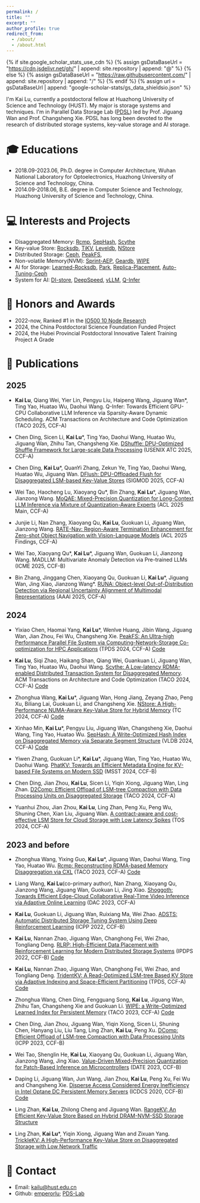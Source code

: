 ```yaml
---
permalink: /
title: ""
excerpt: ""
author_profile: true
redirect_from: 
  - /about/
  - /about.html
---
```


{% if site.google_scholar_stats_use_cdn %}
{% assign gsDataBaseUrl = "https://cdn.jsdelivr.net/gh/" | append: site.repository | append: "@" %}
{% else %}
{% assign gsDataBaseUrl = "https://raw.githubusercontent.com/" | append: site.repository | append: "/" %}
{% endif %}
{% assign url = gsDataBaseUrl | append: "google-scholar-stats/gs_data_shieldsio.json" %}

<span class='anchor' id='about-me'></span>

I\'m Kai Lu, currently a postdoctoral fellow at Huazhong University of Science and Technology (HUST). My major is storage systems and techniques. I\'m in Parallel Data Storage Lab ([PDSL](https://github.com/PDS-Lab)) led by Prof. Jiguang Wan and Prof. Changsheng Xie. PDSL has long been devoted to the research of distributed storage systems, key-value storage and AI storage.

# 🎓 Educations
- 2018.09-2023.06, Ph.D. degree in Computer Architecture, Wuhan National Laboratory for Optoelectronics, Huazhong University of Science and Technology, China.
- 2014.09-2018.06, B.E. degree in Computer Science and Technology, Huazhong University of Science and Technology, China.

# 💻 Interests and Projects
* Disaggregated Memory: [Rcmp](https://github.com/PDS-Lab/Rcmp), [SepHash](https://github.com/minxinhao/SepHash), [Scythe](https://github.com/PDS-Lab/scythe)
* Key-value Store: [Rocksdb](https://github.com/emperorlu/rocksdb), [TiKV](https://github.com/emperorlu/tikv), [Leveldb](https://github.com/emperorlu/leveldb), [NStore](https://github.com/PDS-Lab/NStore)
* Distributed Storage: [Ceph](https://github.com/emperorlu/ceph), [PeakFS](https://github.com/PDS-Lab/PeakFS-Experiments), 
* Non-volatile Memory(NVM): [Sprint-AEP](https://github.com/emperorlu/Sprint-AEP), [Geardb](https://github.com/emperorlu/GearDB), [WIPE](https://github.com/olemon111/WIPE)
* AI for Storage: [Learned-Rocksdb](https://github.com/emperorlu/Learned-Rocksdb), [Park](https://github.com/emperorlu/park), [Replica-Placement](https://github.com/emperorlu/Replica-Placement), [Auto-Tuning-Ceph](https://github.com/emperorlu/Auto-Tuning-Ceph)
* System for AI: [DI-store](https://github.com/emperorlu/DI-store), [DeepSpeed](https://github.com/emperorlu/DeepSpeed), [vLLM](https://github.com/emperorlu/vllm), [Q-Infer](https://github.com/PDS-Lab/Q-Infer)

# 🏅 Honors and Awards
* 2022-now, Ranked #1 in the [IO500 10 Node Research](https://io500.org/list/sc24/ten)
* 2024, the China Postdoctoral Science Foundation Funded Project
* 2024, the Hubei Provincial Postdoctoral Innovative Talent Training Project A Grade


# 📝 Publications 
## 2025
*  **Kai Lu**, Qiang Wei, Yier Lin, Pengyu Liu, Haipeng Wang, Jiguang Wan\*, Ting Yao, Huatao Wu, Daohui Wang. Q-Infer: Towards Efficient GPU-CPU Collaborative LLM Inference via Sparsity-Aware Dynamic Scheduling. ACM Transactions on Architecture and Code Optimization (TACO 2025, CCF-A)

* Chen Ding, Sicen Li, **Kai Lu***, Ting Yao, Daohui Wang, Huatao Wu, Jiguang Wan, Zhihu Tan, Changsheng Xie. [DShuffle: DPU-Optimized Shuffle Framework for Large-scale Data Processing](https://www.usenix.org/conference/atc25/presentation/ding) (USENIX  ATC 2025, CCF-A)

*  Chen Ding, **Kai Lu**\*, QuanYi Zhang, Zekun Ye, Ting Yao, Daohui Wang, Huatao Wu, Jiguang Wan. [DFlush: DPU-Offloaded Flush for Disaggregated LSM-based Key-Value Stores](https://dl.acm.org/doi/10.1145/3725284) (SIGMOD 2025, CCF-A)

*  Wei Tao, Haocheng Lu, Xiaoyang Qu*, Bin Zhang, **Kai Lu**\*, Jiguang Wan, Jianzong Wang. [MoQAE: Mixed-Precision Quantization for Long-Context LLM Inference via Mixture of Quantization-Aware Experts](https://aclanthology.org/2025.acl-long.531/) (ACL 2025 Main, CCF-A)

*  Junjie Li, Nan Zhang, Xiaoyang Qu, **Kai Lu**, Guokuan Li, Jiguang Wan, Jianzong Wang. [RATE-Nav: Region-Aware Termination Enhancement for Zero-shot Object Navigation with Vision-Language Models](https://aclanthology.org/2025.findings-acl.341/) (ACL 2025 Findings, CCF-A)

*  Wei Tao, Xiaoyang Qu\*, **Kai Lu**\*, Jiguang Wan, Guokuan Li, Jianzong Wang. MADLLM: Multivariate Anomaly Detection via Pre-trained LLMs (ICME 2025, CCF-B)

*  Bin Zhang, Jinggang Chen, Xiaoyang Qu, Guokuan Li, **Kai Lu**\*, Jiguang Wan, Jing Xiao, Jianzong Wang\*. [RUNA: Object-level Out-of-Distribution Detection via Regional Uncertainty Alignment of Multimodal Representations](https://ojs.aaai.org/index.php/AAAI/article/view/34841) (AAAI 2025, CCF-A)

## 2024
*  Yixiao Chen, Haomai Yang, **Kai Lu***, Wenlve Huang, Jibin Wang, Jiguang Wan, Jian Zhou, Fei Wu, Changsheng Xie. [PeakFS: An Ultra-high Performance Parallel File System via Computing-Network-Storage Co-optimization for HPC Applications](https://ieeexplore.ieee.org/document/10735121) (TPDS 2024, CCF-A) [Code](https://github.com/PDS-Lab/PeakFS-Experiments)

*  **Kai Lu**, Siqi Zhao, Haikang Shan, Qiang Wei, Guankuan Li, Jiguang Wan, Ting Yao, Huatao Wu, Daohui Wang. [Scythe: A Low-latency RDMA-enabled Distributed Transaction System for Disaggregated Memory](https://dl.acm.org/doi/10.1145/3666004). ACM Transactions on Architecture and Code Optimization (TACO 2024, CCF-A) [Code](https://github.com/PDS-Lab/scythe)

*  Zhonghua Wang, **Kai Lu***, Jiguang Wan, Hong Jiang, Zeyang Zhao, Peng Xu, Biliang Lai, Guokuan Li, and Changsheng Xie. [NStore: A High-Performance NUMA-Aware Key-Value Store for Hybrid Memory](https://www.computer.org/csdl/journal/tc/5555/01/10761975/223Ey6jTUwE) (TC 2024, CCF-A) [Code](https://github.com/PDS-Lab/NStore)

*  Xinhao Min, **Kai Lu***, Pengyu Liu, Jiguang Wan, Changsheng Xie, Daohui Wang, Ting Yao, Huatao Wu. [SepHash: A Write-Optimized Hash Index on Disaggregated Memory via Separate Segment Structure](https://www.vldb.org/pvldb/vol17/p1091-lu.pdf) (VLDB 2024, CCF-A) [Code](https://github.com/minxinhao/SepHash)

*  Yiwen Zhang, Guokuan Li\*, **Kai Lu**\*, Jiguang Wan, Ting Yao, Huatao Wu, Daohui Wang. [PhatKV: Towards an Efficient Metadata Engine for KV-based File Systems on Modern SSD](https://www.msstconference.org/MSST-history/2024/Papers/msst24-9.3.pdf) (MSST 2024, CCF-B)

*  Chen Ding, Jian Zhou, **Kai Lu**, Sicen Li, Yiqin Xiong, Jiguang Wan, Ling Zhan. [D2Comp: Efficient Offload of LSM-tree Compaction with Data Processing Units on Disaggregated Storage](https://dl.acm.org/doi/abs/10.1145/3656584) (TACO 2024, CCF-A)

*  Yuanhui Zhou, Jian Zhou, **Kai Lu**, Ling Zhan, Peng Xu, Peng Wu, Shuning Chen, Xian Liu, Jiguang Wan. [A contract-aware and cost-effective LSM Store for Cloud Storage with Low Latency Spikes](https://dl.acm.org/doi/10.1145/3643851) (TOS 2024, CCF-A)

## 2023 and before
*  Zhonghua Wang, Yixing Guo, **Kai Lu***, Jiguang Wan, Daohui Wang, Ting Yao, Huatao Wu. [Rcmp: Reconstructing RDMA-based Memory Disaggregation via CXL](https://dl.acm.org/doi/10.1145/3634916) (TACO 2023, CCF-A) [Code](https://github.com/PDS-Lab/Rcmp)

*  Liang Wang, **Kai Lu**(co-primary author), Nan Zhang, Xiaoyang Qu, Jianzong Wang, Jiguang Wan, Guokuan Li, Jing Xiao. [Shoggoth: Towards Efficient Edge-Cloud Collaborative Real-Time Video Inference via Adaptive Online Learning](https://ieeexplore.ieee.org/abstract/document/10247821/) (DAC 2023, CCF-A)

*  **Kai Lu**, Guokuan Li, Jiguang Wan, Ruixiang Ma, Wei Zhao. [ADSTS: Automatic Distributed Storage Tuning System Using Deep Reinforcement Learning](https://dl.acm.org/doi/abs/10.1145/3545008.3545012) (ICPP 2022, CCF-B)

*  **Kai Lu**, Nannan Zhao, Jiguang Wan, Changhong Fei, Wei Zhao, Tongliang Deng. [RLRP: High-Efficient Data Placement with Reinforcement Learning for Modern Distributed Storage Systems](https://ieeexplore.ieee.org/document/9820675/) (IPDPS 2022, CCF-B) [Code](https://github.com/emperorlu/Replica-Placement)

*  **Kai Lu**, Nannan Zhao, Jiguang Wan, Changhong Fei, Wei Zhao, and Tongliang Deng. [TridentKV: A Read-Optimized LSM-tree Based KV Store via Adaptive Indexing and Space-Efficient Partitioning](https://ieeexplore.ieee.org/document/9563237) (TPDS, CCF-A) [Code](https://github.com/emperorlu/Learned-Rocksdb)

*  Zhonghua Wang, Chen Ding, Fengguang Song, **Kai Lu**, Jiguang Wan, Zhihu Tan, Changsheng Xie and Guokuan Li. [WIPE: a Write-Optimized Learned Index for Persistent Memory](https://dl.acm.org/doi/10.1145/3634915) (TACO 2023, CCF-A) [Code](https://github.com/olemon111/WIP)

*  Chen Ding, Jian Zhou, Jiguang Wan, Yiqin Xiong, Sicen Li, Shuning Chen, Hanyang Liu, Liu Tang, Ling Zhan, **Kai Lu**, Peng Xu. [DComp: Efficient Offload of LSM-tree Compaction with Data Processing Units](https://dl.acm.org/doi/fullHtml/10.1145/3605573.3605633) (ICPP 2023, CCF-B)

*  Wei Tao, Shenglin He, **Kai Lu**, Xiaoyang Qu, Guokuan Li, Jiguang Wan, Jianzong Wang, Jing Xiao. [Value-Driven Mixed-Precision Quantization for Patch-Based Inference on Microcontrollers](https://ieeexplore.ieee.org/stamp/stamp.jsp?arnumber=10546541) (DATE 2023, CCF-B)

*  Daping Li, Jiguang Wan, Jun Wang, Jian Zhou, **Kai Lu**, Peng Xu, Fei Wu and Changsheng Xie. [Disperse Access Considered Energy Inefficiency in Intel Optane DC Persistent Memory Servers](https://ieeexplore.ieee.org/document/9355739) (ICDCS 2020, CCF-B) [Code](https://github.com/emperorlu/Sprint-AEP)

*  Ling Zhan, **Kai Lu**, Zhilong Cheng and Jiguang Wan. [RangeKV: An Efficient Key-Value Store Based on Hybrid DRAM-NVM-SSD Storage Structure](https://ieeexplore.ieee.org/document/9170492)

*  Ling Zhan, **Kai Lu**\*, Yiqin Xiong, Jiguang Wan and Zixuan Yang. [TrickleKV: A High-Performance Key-Value Store on Disaggregated Storage with Low Network Traffic](https://ieeexplore.ieee.org/document/10752495)



# 💬 Contact
* Email: <kailu@hust.edu.cn>
* Github: [emperorlu](https://github.com/emperorlu); [PDS-Lab](https://github.com/PDS-Lab)
